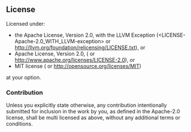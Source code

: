 ## License

Licensed under:

- the Apache License, Version 2.0, with the LLVM Exception
   (<LICENSE-Apache-2.0_WITH_LLVM-exception> or
   <http://llvm.org/foundation/relicensing/LICENSE.txt>), or
- Apache License, Version 2.0, (<LICENSE-APACHE> or
   <http://www.apache.org/licenses/LICENSE-2.0>), or
- MIT license (<LICENSE-MIT> or <http://opensource.org/licenses/MIT>)

at your option.

### Contribution

Unless you explicitly state otherwise, any contribution intentionally submitted for inclusion in the
work by you, as defined in the Apache-2.0 license, shall be multi licensed as above, without any
additional terms or conditions.
